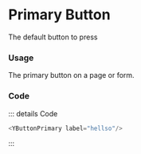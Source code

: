 <script setup>
import {YButtonPrimary} from 'bedrock-ui-vue3'
</script>

# Primary Button

The default button to press

<DemoContainer>
  <div class="flex justify-content-between">
      <YButtonPrimary label="Primary"/>
      <YButtonSecondary label="Secondary" with-banner="true" banner-text="h"/>
      <YButtonTertiary label="Tertiary"/>
      <YButtonLink label="Link"/>
  </div>
</DemoContainer>


### Usage
The primary button on a page or form. 

### Code
::: details Code
```js
<YButtonPrimary label="hellso"/>
```
:::



